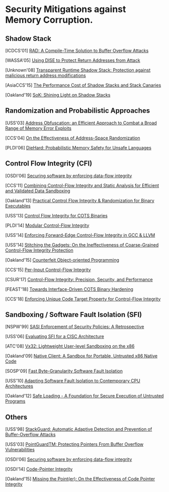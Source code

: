 # Security Mitigations against Memory Corruption.

## Shadow Stack

[ICDCS'01] [RAD: A Compile-Time Solution to Buffer Overflow
Attacks](https://static.aminer.org/pdf/PDF/000/296/610/rad_a_compile_time_solution_to_buffer_overflow_attacks.pdf)

[WASSA'05] [Using DISE to Protect Return Addresses from
Attack](http://www.elewis.net/papers/wassa04.pdf) 

[Unknown'08] [Transparent Runtime Shadow Stack: Protection against malicious
return address
modifications](http://citeseerx.ist.psu.edu/viewdoc/download?doi=10.1.1.120.5702&rep=rep1&type=pdf)

[AsiaCCS'15] [The Performance Cost of Shadow Stacks and Stack
Canaries](https://people.eecs.berkeley.edu/~daw/papers/shadow-asiaccs15.pdf)

[Oakland'19] [SoK: Shining Light on Shadow
Stacks](http://nebelwelt.net/publications/files/19Oakland.pdf) 


## Randomization and Probabilistic Approaches

[USS'03] [Address Obfuscation: an Efficient Approach to Combat a Broad Range of
Memory Error
Exploits](https://www.usenix.org/legacy/event/sec03/tech/full_papers/bhatkar/bhatkar.pdf)


[CCS'04] [On the Effectiveness of Address-Space
Randomization](https://dl.acm.org/citation.cfm?id=1030124)

[PLDI'06] [DieHard: Probabilistic Memory Safety for Unsafe
Languages](https://scholarworks.umass.edu/cgi/viewcontent.cgi?article=1086&context=cs_faculty_pubs)


## Control Flow Integrity (CFI)

[OSDI'06] [Securing software by enforcing data-flow
integrity](https://www.microsoft.com/en-us/research/wp-content/uploads/2006/11/dfiOSDI.pdf)

[CCS'11] [Combining Control-Flow Integrity and Static Analysis for Efficient and
Validated Data
Sandboxing](http://www.cse.psu.edu/~gxt29/papers/cfiDataSandboxing.pdf)

[Oakland'13] [Practical Control Flow Integrity & Randomization for Binary
Executables](https://ieeexplore.ieee.org/stamp/stamp.jsp?tp=&arnumber=6547133)

[USS'13] [Control Flow Integrity for COTS
Binaries](https://www.usenix.org/system/files/conference/usenixsecurity13/sec13-paper_zhang.pdf)

[PLDI'14] [Modular Control-Flow
Integrity](http://www.cse.psu.edu/~gxt29/papers/mcfi.pdf)

[USS'14] [Enforcing Forward-Edge Control-Flow Integrity in GCC &
LLVM](https://static.googleusercontent.com/media/research.google.com/en//pubs/archive/42808.pdf)

[USS'14] [Stitching the Gadgets: On the Ineffectiveness of Coarse-Grained
Control-Flow Integrity
Protection](https://www.usenix.org/system/files/conference/usenixsecurity14/sec14-paper-davi.pdf)

[Oakland'15] [Counterfeit Object-oriented
Programming](https://www.syssec.ruhr-uni-bochum.de/media/emma/veroeffentlichungen/2015/03/28/COOP-Oakland15.pdf)

[CCS'15] [Per-Input Control-Flow
Integrity](http://www.cse.psu.edu/~gxt29/papers/picfi.pdf)

[CSUR'17] [Control-Flow Integrity: Precision, Security, and
Performance](https://www.sba-research.org/wp-content/uploads/publications/CFI_brunthaler.pdf)

[FEAST'18] [Towards Interface-Driven COTS Binary
Hardening](https://www.utdallas.edu/~hamlen/xu18feast.pdf)

[CCS'18] [Enforcing Unique Code Target Property for Control-Flow
Integrity](https://www.cc.gatech.edu/~hhu86/papers/ucfi.pdf)


## Sandboxing / Software Fault Isolation (SFI)

[NSPW'99] [SASI Enforcement of Security Policies: A
Retrospective](https://www.cs.cornell.edu/fbs/publications/sasiNSPW.ps)

[USS'06] [Evaluating SFI for a CISC
Architecture](http://groups.csail.mit.edu/pag/pubs/pittsfield-usenix2006.pdf)

[ATC'08] [Vx32: Lightweight User-level Sandboxing on the
x86](https://pdfs.semanticscholar.org/1ce0/4e9007a26a21104b8bf4aedc81654463119a.pdf?_ga=2.45664096.598654028.1546450325-1063382891.1546450325)

[Oakland'09] [Native Client: A Sandbox for Portable, Untrusted x86 Native
Code](https://static.googleusercontent.com/media/research.google.com/en//pubs/archive/34913.pdf)

[SOSP'09] [Fast Byte-Granularity Software Fault
Isolation](https://www.sigops.org/s/conferences/sosp/2009/papers/castro-sosp09.pdf)

[USS'10] [Adapting Software Fault Isolation to Contemporary CPU
Architectures](https://www.usenix.org/legacy/events/sec10/tech/full_papers/Sehr.pdf)

[Oakland'12] [Safe Loading - A Foundation for Secure Execution of Untrusted
Programs](http://hexhive.epfl.ch/publications/files/12Oakland.pdf) 


## Others

[USS'98] [StackGuard: Automatic Adaptive Detection and Prevention of
Buffer-Overflow
Attacks](https://www.usenix.org/legacy/publications/library/proceedings/sec98/full_papers/cowan/cowan.pdf)

[USS'03] [PointGuardTM: Protecting Pointers From Buffer Overflow
Vulnerabilities](https://www.usenix.org/legacy/event/sec03/tech/full_papers/cowan/cowan.pdf)

[OSDI'06] [Securing software by enforcing data-flow
integrity](https://timharris.uk/papers/2006-osdi.pdf) 

[OSDI'14] [Code-Pointer Integrity](https://dslab.epfl.ch/pubs/cpi.pdf) 

[Oakland'15] [Missing the Point(er): On the Effectiveness of Code Pointer
Integrity](http://web.mit.edu/ha22286/www/papers/Oakland15.pdf) 
